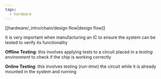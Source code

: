 ```yaml
---
tags:
  - hardware
---
```

[[hardware/_intro/chain/design flow|design flow]]


It is very important when manufacturing an IC to ensure the system can be tested to verify its functionality

**Offline Testing**: this involves applying tests to a circuit placed in a *testing environment* to check if the chip is working correctly

**Online Testing**: this involves testing (*run-time*) the circuit while it is already mounted in the system and running